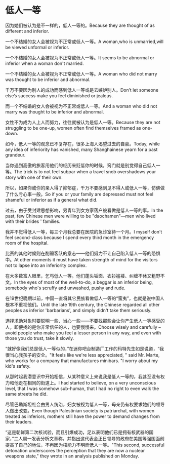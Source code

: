 # 低人一等

<p><span class="chinese">因为她们被认为是不一样的，低人一等的。</span><span class="english">Because they are thought of as different and inferior.</span></p>

<p><span class="chinese">一个不结婚的女人会被视为不正常或低人一等。</span><span class="english">A woman,who is unmarried,will be viewed unformal or inferior.</span></p>

<p><span class="chinese">一个不结婚的女人会被视为不正常或低人一等。</span><span class="english">It seems to be abnormal or inferior when a woman don't married.</span></p>

<p><span class="chinese">一个不结婚的女人会被视为不正常或低人一等。</span><span class="english">A woman who did not marry was thought to be inferior and abnormal.</span></p>

<p><span class="chinese">千万不要因为别人的成功而感到低人一等或是去嫉妒别人。</span><span class="english">Don’t let someone else’s success make you feel diminished or jealous.</span></p>

<p><span class="chinese">而一个不结婚的女人会被视为不正常或低人一等。</span><span class="english">And a woman who did not marry was thought to be inferior and abnormal.</span></p>

<p><span class="chinese">女性不为成为人上人而努力，往往就被认为是低人一等。</span><span class="english">Because they are not struggling to be one-up, women often find themselves framed as one-down.</span></p>

<p><span class="chinese">如今，低人一等的观念已不复存在，很多上海人渴望过去的自豪。</span><span class="english">Today, while any idea of inferiority has vanished, many Shanghainese yearn for a past grandeur.</span></p>

<p><span class="chinese">当你遇到高傲的旅客用他们的经历来贬低你的时候，窍门就是别觉得自己低人一等。</span><span class="english">The trick is to not feel subpar when a travel snob overshadows your story with one of their own.</span></p>

<p><span class="chinese">所以，如果你或你的亲人得了抑郁症，千万不要感到见不得人或低人一等，仿佛做了什么亏心事一般。</span><span class="english">So if you or your family are depressed must not feel shameful or inferior as if a general what did.</span></p>

<p><span class="chinese">过去，由于受封建思想影响，男青年到女方家落户被看做是低人一等的事。</span><span class="english">In the past, few Chinese men were willing to be "daochamen"—men who lived with their brides ' families.</span></p>

<p><span class="chinese">我并不觉得低人一等，每三个月我总要在医院的急诊室待一个月。</span><span class="english">I myself don't feel second-class because I spend every third month in the emergency room of the hospital.</span></p>

<p><span class="chinese">比赛的其他时候则在削弱客队的意志——他们努力不让自己陷入低人一等的恐惧中。</span><span class="english">At other moments it must have taken strength of mind for the visitors not to lapse into an inferiority complex.</span></p>

<p><span class="chinese">在大多数富人眼里，乞丐低人一等。他们蓬头垢面、衣衫褴褛、纠缠不休又粗野不文。</span><span class="english">In the eyes of most of the well-to-do, a beggar is an inferior being, somebody who's scruffy and unwashed, pushy and rude.</span></p>

<p><span class="chinese">在19世纪晚期以前，中国一直将其它民族看做低人一等的“蛮夷”，也就是说中国人根本不重视他们。</span><span class="english">Until the late 19th century, the Chinese regarded all other peoples as inferior 'barbarians', and simply didn't take them seriously.</span></p>

<p><span class="chinese">选择求助对象时要聪明一些、当心一些——不要找那些会让你产生低人一等感受的人，即便找的是你非常信任的人，也要慢慢来。</span><span class="english">Choose wisely and carefully – avoid people who make you feel a lesser person in any way, and even with those you do trust, take it slowly.</span></p>

<p><span class="chinese">“就好像我们总是低人一等似的，”在迷你吧台制造厂工作的玛特先生如是说道，“我很当心我孩子的安全。</span><span class="english">"It feels like we're less appreciated, " said Mr. Marte, who works for a company that manufactures minibars. "I worry about my kid's safety.</span></p>

<p><span class="chinese">从那时起我潜意识中开始相信，从某种意义上来说我是低人一等的，我甚至没有权力和他走在相同的街道上。</span><span class="english">I had started to believe, on a very unconscious level, that I was somehow sub-human, that I had no right to even walk the same streets he did.</span></p>

<p><span class="chinese">尽管巴勒斯坦社会由男人统治，妇女被视为低人一等，母亲仍有权要求她们的领导人做出改变。</span><span class="english">Even though Palestinian society is patriarchal, with women treated as inferiors, mothers still have the power to demand changes from their leaders.</span></p>

<p><span class="chinese">“这是朝鲜第二次核试验，而且引爆成功，足以表明他们已是拥有核武器的国家，”二人周一发表分析文章称，并指出这代表金正日领导的政府在美国等强国面前提高了自己的地位，不再因为核能力不明而低人一等。</span><span class="english">"This second, successful detonation underscores the perception that they are now a nuclear weapons state," they wrote in an analysis published on Monday.</span></p>

